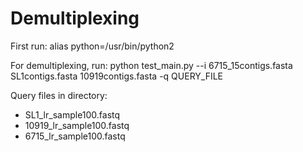 # Demultiplexing

First run: alias python=/usr/bin/python2

For demultiplexing, run: python test_main.py --i 6715_15contigs.fasta SL1contigs.fasta 10919contigs.fasta -q QUERY_FILE

Query files in directory: 
- SL1_lr_sample100.fastq
- 10919_lr_sample100.fastq
- 6715_lr_sample100.fastq

